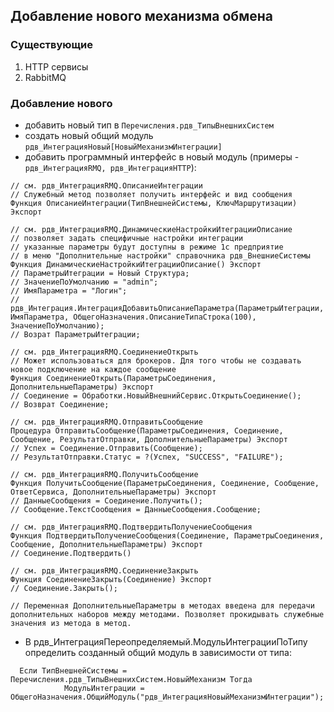 ## Добавление нового механизма обмена
### Существующие
1. HTTP сервисы
2. RabbitMQ
### Добавление нового
- добавить новый тип в `Перечисления.рдв_ТипыВнешнихСистем`
- создать новый общий модуль `рдв_ИнтеграцияНовый[НовыйМеханизмИнтеграции]`
- добавить программный интерфейс в новый модуль (примеры - `рдв_ИнтеграцияRMQ, рдв_ИнтеграцияHTTP`):

```
// см. рдв_ИнтеграцияRMQ.ОписаниеИнтеграции
// Служебный метод позволяет получить интерфейс и вид сообщения
Функция ОписаниеИнтеграции(ТипВнешнейСистемы, КлючМаршрутизации) Экспорт

// см. рдв_ИнтеграцияRMQ.ДинамическиеНастройкиИтеграцииОписание
// позволяет задать специфичные настройки интеграции
// указанные параметры будут доступны в режиме 1с предприятие
// в меню "Дополнительные настройки" справочника рдв_ВнешниеСистемы
Функция ДинамическиеНастройкиИтеграцииОписание() Экспорт
// ПараметрыИтеграции = Новый Структура;
// ЗначениеПоУмолчанию = "admin";
// ИмяПараметра = "Логин";
// рдв_Интеграция.ИнтеграцияДобавитьОписаниеПараметра(ПараметрыИтеграции, ИмяПараметра, ОбщегоНазначения.ОписаниеТипаСтрока(100), ЗначениеПоУмолчанию);
// Возрат ПараметрыИтеграции;

// см. рдв_ИнтеграцияRMQ.СоединениеОткрыть
// Может использоваться для брокеров. Для того чтобы не создавать новое подключение на каждое сообщение
Функция СоединениеОткрыть(ПараметрыСоединения, ДополнительныеПараметры) Экспорт
// Соединение = Обработки.НовыйВнешнийСервис.ОткрытьСоединение();
// Возврат Соединение;

// см. рдв_ИнтеграцияRMQ.ОтправитьСообщение
Процедура ОтправитьСообщение(ПараметрыСоединения, Соединение, Сообщение, РезультатОтправки, ДополнительныеПараметры) Экспорт
// Успех = Соединение.Отправить(Сообщение);
// РезультатОтправки.Статус = ?(Успех, "SUCCESS", "FAILURE");

// см. рдв_ИнтеграцияRMQ.ПолучитьСообщение
Функция ПолучитьСообщение(ПараметрыСоединения, Соединение, Сообщение, ОтветСервиса, ДополнительныеПараметры) Экспорт
// ДанныеСообщения = Соединение.Получить();
// Сообщение.ТекстСообщения = ДанныеСообщения.Сообщение;

// см. рдв_ИнтеграцияRMQ.ПодтвердитьПолучениеСообщения
Функция ПодтвердитьПолучениеСообщения(Соединение, ПараметрыСоединения, Сообщение, ДополнительныеПараметры) Экспорт
// Соединение.Подтвердить()

// см. рдв_ИнтеграцияRMQ.СоединениеЗакрыть
Функция СоединениеЗакрыть(Соединение) Экспорт
// Соединение.Закрыть();

// Переменная ДополнительныеПараметры в методах введена для передачи дополнительных наборов между методами. Позволяет прокидывать служебные значения из метода в метод.
```
	
- В рдв_ИнтеграцияПереопределяемый.МодульИнтеграцииПоТипу определить созданный общий модуль в зависимости от типа:
```
  Если ТипВнешнейСистемы = Перечисления.рдв_ТипыВнешнихСистем.НовыйМеханизм Тогда
			МодульИнтеграции = ОбщегоНазначения.ОбщийМодуль("рдв_ИнтеграцияНовыйМеханизмИнтеграции");
```
